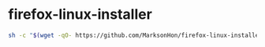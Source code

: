 # firefox-linux-installer

```sh
sh -c "$(wget -qO- https://github.com/MarksonHon/firefox-linux-installer/raw/refs/heads/main/installer.sh)"
```
